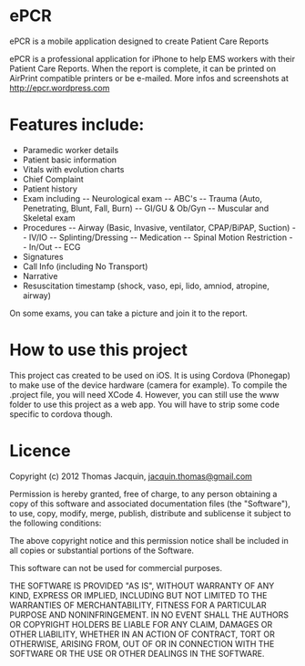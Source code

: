 ePCR
====

ePCR is a mobile application designed to create Patient Care Reports

ePCR is a professional application for iPhone to help EMS workers with their Patient Care Reports. 
When the report is complete, it can be printed on AirPrint compatible printers or be e-mailed.
More infos and screenshots at http://epcr.wordpress.com 

Features include: 
====
- Paramedic worker details 
- Patient basic information 
- Vitals with evolution charts 
- Chief Complaint 
- Patient history 
- Exam including 
-- Neurological exam 
-- ABC's 
-- Trauma (Auto, Penetrating, Blunt, Fall, Burn) 
-- GI/GU & Ob/Gyn 
-- Muscular and Skeletal exam 
- Procedures 
-- Airway (Basic, Invasive, ventilator, CPAP/BiPAP, Suction) 
-- IV/IO 
-- Splinting/Dressing 
-- Medication 
-- Spinal Motion Restriction 
-- In/Out 
-- ECG 
- Signatures 
- Call Info (including No Transport) 
- Narrative 
- Resuscitation timestamp (shock, vaso, epi, lido, amniod, atropine, airway) 

On some exams, you can take a picture and join it to the report.

How to use this project
====

This project cas created to be used on iOS. It is using Cordova (Phonegap) to make use of the device hardware (camera for example).
To compile the .project file, you will need XCode 4.
However, you can still use the www folder to use this project as a web app. You will have to strip some code specific to cordova though.

Licence
====

Copyright (c) 2012 Thomas Jacquin, jacquin.thomas@gmail.com

Permission is hereby granted, free of charge, to any person obtaining a copy of this software and associated documentation files (the "Software"), to use, copy, modify, merge, publish, distribute and sublicense it subject to the following conditions:

The above copyright notice and this permission notice shall be included in all copies or substantial portions of the Software.

This software can not be used for commercial purposes.

THE SOFTWARE IS PROVIDED "AS IS", WITHOUT WARRANTY OF ANY KIND, EXPRESS OR IMPLIED, INCLUDING BUT NOT LIMITED TO THE WARRANTIES OF MERCHANTABILITY, FITNESS FOR A PARTICULAR PURPOSE AND NONINFRINGEMENT. IN NO EVENT SHALL THE AUTHORS OR COPYRIGHT HOLDERS BE LIABLE FOR ANY CLAIM, DAMAGES OR OTHER LIABILITY, WHETHER IN AN ACTION OF CONTRACT, TORT OR OTHERWISE, ARISING FROM, OUT OF OR IN CONNECTION WITH THE SOFTWARE OR THE USE OR OTHER DEALINGS IN THE SOFTWARE.
